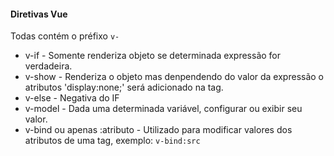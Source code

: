 
#### Diretivas Vue
  
  Todas contém o préfixo `v-`

+ v-if - Somente renderiza objeto se determinada expressão for verdadeira.
+ v-show - Renderiza o objeto mas denpendendo do valor da expressão o atributos 'display:none;' será adicionado na tag.
+ v-else - Negativa do IF
+ v-model - Dada uma determinada variável, configurar ou exibir seu valor.
+ v-bind ou apenas :atributo - Utilizado para modificar valores dos atributos de uma tag, exemplo: `v-bind:src` 

